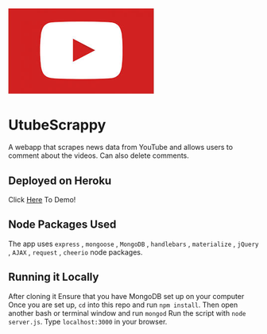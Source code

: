 # ![UtubeScrappy Logo](/public/assets/images/UtubeScrappy.jpg)
# UtubeScrappy
A webapp that scrapes news data from YouTube and allows users to comment about the videos. Can also delete comments.

## Deployed on Heroku
Click [Here](https://rocky-cliffs-44481.herokuapp.com/) To Demo!

## Node Packages Used
The app uses `express` , `mongoose` , `MongoDB` , `handlebars` , `materialize` ,  `jQuery` , `AJAX` , `request` , `cheerio` node packages.

## Running it Locally
After cloning it
Ensure that you have MongoDB set up on your computer
Once you are set up, `cd` into this repo and run `npm install`.
Then open another bash or terminal window and run `mongod`
Run the script with `node server.js`.
Type `localhost:3000` in your browser.
